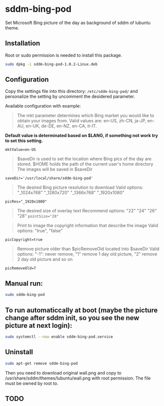 # sddm-bing-pod
Set Microsoft Bing picture of the day as background of sddm of lubuntu theme.

## Installation
Root or sudo permission is needed to install this package.

~~~bash
sudo dpkg -i sddm-bing-pod-1.0.2-Linux.deb
~~~

## Configuration
Copy the settings file into this directory: `/etc/sddm-bing-pod/` and personalize the 
setting by uncomment the desidered parameter.

Available configuration with example:
> The mkt parameter determines which Bing market you would like to
> obtain your images from.
> Valid values are: en-US, zh-CN, ja-JP, en-AU, en-UK, de-DE, en-NZ, en-CA, it-IT.

**Default value is determinated based on $LANG, if something not work try to set this setting.**

`mktValue=en-US`


> $saveDir is used to set the location where Bing pics of the day
> are stored. $HOME holds the path of the current user's home directory
> The images will be saved in  $saveDir

`saveDir='/usr/local/share/sddm-bing-pod'`

> The desired Bing picture resolution to download
> Valid options: "_1024x768" "_1280x720" "_1366x768" "_1920x1080"

`picRes="_1920x1080"`

> The desired size of overlay text
> Recommend options: "22" "24" "26" "28"
`pointSize="28"`

> Print to image the copyright information that describe the image
> Valid options: "true", "false"

`picCopyright=true`

> Remove picture older than $picRemoveOld located into $saveDir
> Valid options: "-1": never remove, "1" remove 1 day old picture, "2" remove 2 day old picture and so on 

`picRemoveOld=7`

## Manual run:
~~~bash
sudo sddm-bing-pod
~~~

## To run automaticcally at boot (maybe the picture change after sddm init, so you see the new picture at next login):
~~~bash
sudo systemctl --now enable sddm-bing-pod.service
~~~

## Uninstall
~~~bash
sudo apt-get remove sddm-bing-pod
~~~

Then you need to download original wall.png and copy to /usr/share/sddm/themes/lubuntu/wall.png with root permission.
The file must be owned by root to.

## TODO
